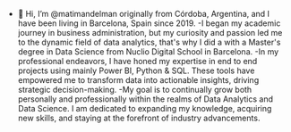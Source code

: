 - 👋 Hi, I’m @matimandelman originally from Córdoba, Argentina, and I have been living in Barcelona, Spain since 2019.
-I began my academic journey in business administration, but my curiosity and passion led me to the dynamic field of data analytics, that's why I did a with a Master's degree in Data Science from Nuclio Digital School in Barcelona.
-In my professional endeavors, I have honed my expertise in end to end projects using mainly Power BI, Python & SQL. These tools have empowered me to transform data into actionable insights, driving strategic decision-making.
-My goal is to continually grow both personally and professionally within the realms of Data Analytics and Data Science. I am dedicated to expanding my knowledge, acquiring new skills, and staying at the forefront of industry advancements.
